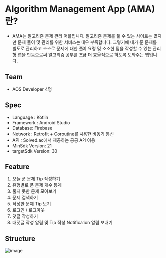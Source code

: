 # Algorithm Management App (AMA)란?
- AMA는 알고리즘 문제 관리 어플입니다. 알고리즘 문제를 풀 수 있는 사이트는 많지만 문제 풀이 및 관리를 위한 서비스는 매우 부족합니다. 
그렇기에 내가 푼 문제를 별도로 관리하고 스스로 문제에 대한 풀이 요령 및 소소한 팁을 작성할 수 있는 관리형 앱을 만듬으로써 알고리즘 공부를 조금 더 효울적으로 하도록 도와주는 앱입니다.

## Team
- AOS Developer 4명


## Spec
- Language : Kotlin
- Framework : Android Studio
- Database: Firebase
- Network : Retrofit + Coroutine를 사용한 비동기 통신 
- API : Solved.ac에서 제공하는 공공 API 이용
- MinSdk Version: 21
- targetSdk Version: 30 

## Feature
1. 오늘 푼 문제 Tip 작성하기
2. 유형별로 푼 문제 개수 통계
3. 풀지 못한 문제 모아보기
4. 문제 검색하기
5. 작성한 문제 Tip 보기
6. 로그인 / 로그아웃 
7. 댓글 작성하기 
8. 대댓글 작성 알림 및 Tip 작성 Notification 알림 보내기

## Structure
![image](https://user-images.githubusercontent.com/45396949/138390906-ba6c1961-0399-40a8-9d2c-5712811bc613.png)
